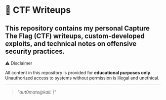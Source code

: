 # 🚩 CTF Writeups

This repository contains my personal Capture The Flag (CTF) writeups, custom-developed exploits, and technical notes on offensive security practices.  
---

⚠️ Disclaimer

All content in this repository is provided for **educational purposes only**.  
Unauthorized access to systems without permission is illegal and unethical.

---

> _"aut0mate@kali: |"_
